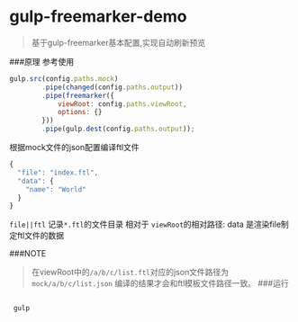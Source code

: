 
# gulp-freemarker-demo
>基于gulp-freemarker基本配置,实现自动刷新预览

###原理
参考使用
```javascript
gulp.src(config.paths.mock)
        .pipe(changed(config.paths.output))
        .pipe(freemarker({
            viewRoot: config.paths.viewRoot,
            options: {}
        }))
        .pipe(gulp.dest(config.paths.output));
```

根据mock文件的json配置编译ftl文件

```javascript
{
  "file": "index.ftl", 
  "data": {            
    "name": "World"
  }
}
```
```file||ftl``` 记录```*.ftl```的文件目录 相对于 ```viewRoot```的相对路径:
data 是渲染file制定ftl文件的数据

###NOTE
>在viewRoot中的```/a/b/c/list.ftl```对应的json文件路径为 ```mock/a/b/c/list.json```
编译的结果才会和ftl模板文件路径一致。
###运行
```bash

 gulp
 
```